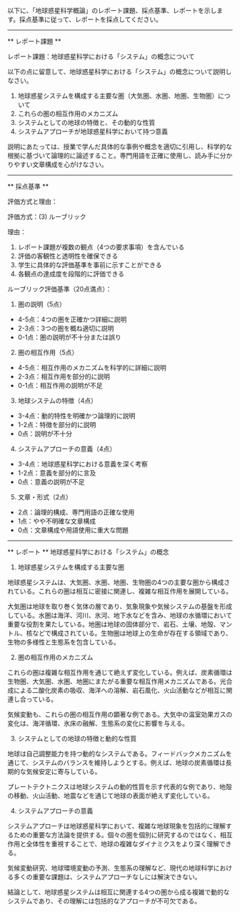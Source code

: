 以下に、「地球惑星科学概論」のレポート課題、採点基準、レポートを示します。採点基準に従って、レポートを採点してください。

---------------------------------------
** レポート課題 **

レポート課題：地球惑星科学における「システム」の概念について

以下の点に留意して、地球惑星科学における「システム」の概念について説明しなさい。

1. 地球惑星システムを構成する主要な圏（大気圏、水圏、地圏、生物圏）について
2. これらの圏の相互作用のメカニズム
3. システムとしての地球の特徴と、その動的な性質
4. システムアプローチが地球惑星科学において持つ意義

説明にあたっては、授業で学んだ具体的な事例や概念を適切に引用し、科学的な根拠に基づいて論理的に論述すること。専門用語を正確に使用し、読み手に分かりやすい文章構成を心がけなさい。

---------------------------------------
** 採点基準 **

評価方式と理由：

評価方式：(3) ルーブリック

理由：
1. レポート課題が複数の観点（4つの要求事項）を含んでいる
2. 評価の客観性と透明性を確保できる
3. 学生に具体的な評価基準を事前に示すことができる
4. 各観点の達成度を段階的に評価できる

ルーブリック評価基準（20点満点）：

1. 圏の説明（5点）
- 4-5点：4つの圏を正確かつ詳細に説明
- 2-3点：3つの圏を概ね適切に説明
- 0-1点：圏の説明が不十分または誤り

2. 圏の相互作用（5点）
- 4-5点：相互作用のメカニズムを科学的に詳細に説明
- 2-3点：相互作用を部分的に説明
- 0-1点：相互作用の説明が不足

3. 地球システムの特徴（4点）
- 3-4点：動的特性を明確かつ論理的に説明
- 1-2点：特徴を部分的に説明
- 0点：説明が不十分

4. システムアプローチの意義（4点）
- 3-4点：地球惑星科学における意義を深く考察
- 1-2点：意義を部分的に言及
- 0点：意義の説明が不足

5. 文章・形式（2点）
- 2点：論理的構成、専門用語の正確な使用
- 1点：やや不明確な文章構成
- 0点：文章構成や用語使用に重大な問題

---------------------------------------
** レポート **
地球惑星科学における「システム」の概念

1. 地球惑星システムを構成する主要な圏

地球惑星システムは、大気圏、水圏、地圏、生物圏の4つの主要な圏から構成されている。これらの圏は相互に密接に関連し、複雑な相互作用を展開している。

大気圏は地球を取り巻く気体の層であり、気象現象や気候システムの基盤を形成している。水圏は海洋、河川、氷河、地下水などを含み、地球の水循環において重要な役割を果たしている。地圏は地球の固体部分で、岩石、土壌、地殻、マントル、核などで構成されている。生物圏は地球上の生命が存在する領域であり、生物の多様性と生態系を包含している。

2. 圏の相互作用のメカニズム

これらの圏は複雑な相互作用を通じて絶えず変化している。例えば、炭素循環は生物圏、大気圏、水圏、地圏にまたがる重要な相互作用メカニズムである。光合成による二酸化炭素の吸収、海洋への溶解、岩石風化、火山活動などが相互に関連し合っている。

気候変動も、これらの圏の相互作用の顕著な例である。大気中の温室効果ガスの変化は、海洋循環、氷床の融解、生態系の変化に影響を与える。

3. システムとしての地球の特徴と動的な性質

地球は自己調整能力を持つ動的なシステムである。フィードバックメカニズムを通じて、システムのバランスを維持しようとする。例えば、地球の炭素循環は長期的な気候安定に寄与している。

プレートテクトニクスは地球システムの動的性質を示す代表的な例であり、地殻の移動、火山活動、地震などを通じて地球の表面が絶えず変化している。

4. システムアプローチの意義

システムアプローチは地球惑星科学において、複雑な地球現象を包括的に理解するための重要な方法論を提供する。個々の圏を個別に研究するのではなく、相互作用と全体性を重視することで、地球の複雑なダイナミクスをより深く理解できる。

気候変動研究、地球環境変動の予測、生態系の理解など、現代の地球科学における多くの重要な課題は、システムアプローチなしには解決できない。

結論として、地球惑星システムは相互に関連する4つの圏から成る複雑で動的なシステムであり、その理解には包括的なアプローチが不可欠である。

